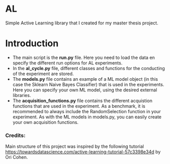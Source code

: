 # AL
Simple Active Learning library that I created for my master thesis project.

# Introduction 
* The main script is the **run.py** file. Here you need to load the data en specify the different run options for AL experiments. 
* In the **al_cycle.py** file, different classes and functions for the conducting of the experiment are stored.
* The **models.py** file contains an example of a ML model object (in this case the Sklearn Naive Bayes Classifier) that is used in the experiments. Here you can specify your own ML model, using the desired external libraries. 
* The **acquisition_functions.py** file contains the different acquistion functions that are used in the experiment. As a benchmark, it is recommended to always include the RandomSelection function in your experiment. As with the ML models in models.py, you can easily create your own acquisition functions. 

### Credits: 
Main structure of this project was inspired by the following tutorial https://towardsdatascience.com/active-learning-tutorial-57c3398e34d by Ori Cohen.
